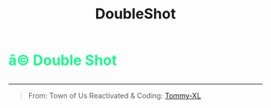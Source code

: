 ﻿---
lang: en-US
title: DoubleShot
prev: 
next: Guesser
---
# <font color=#19fa8d>â© <b>Double Shot</b></font> <Badge text="Guesser" type="tip" vertical="middle"/>
---

> From: Town of Us Reactivated & Coding: [Tommy-XL](https://github.com/Tommy-XL)


